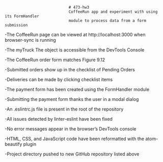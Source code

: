                                 # 473-hw3
                                CoffeeRun app and experiment with using its FormHandler
                                module to process data from a form submission

-The CoffeeRun page can be viewed at http://localhost:3000 when browser-sync is running

-The myTruck The object is accessible from the DevTools Console

-The CoffeeRun order form matches Figure 9.12

-Submitted orders show up in the checklist of Pending Orders

-Deliveries can be made by clicking checklist items

-The payment form has been created using the FormHandler module

-Submitting the payment form thanks the user in a modal dialog

-An .eslintrc.js file is present in the root of the repository

-All issues detected by linter-eslint have been fixed

-No error messages appear in the browser’s DevTools console

-HTML, CSS, and JavaScript code have been reformatted with the atom-beautify plugin

-Project directory pushed to new GitHub repository listed above
